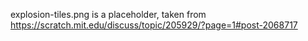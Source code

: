 explosion-tiles.png is a placeholder, taken from https://scratch.mit.edu/discuss/topic/205929/?page=1#post-2068717
